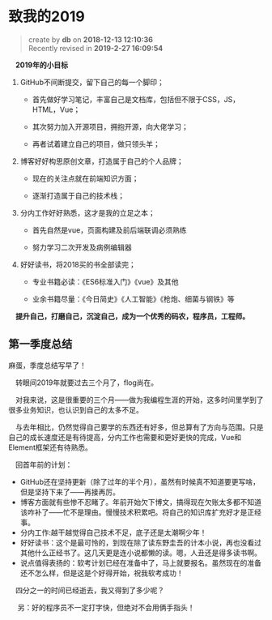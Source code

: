 致我的2019
===
> create by **db** on **2018-12-13 12:10:36**   
> Recently revised in **2019-2-27 16:09:54**

&emsp;**2019年的小目标**

1. GitHub不间断提交，留下自己的每一个脚印；

    - 首先做好学习笔记，丰富自己是文档库，包括但不限于CSS，JS，HTML，Vue；

    - 其次努力加入开源项目，拥抱开源，向大佬学习；

    - 再者试着建立自己的项目，做只领头羊；

2. 博客好好构思原创文章，打造属于自己的个人品牌；

    - 现在的关注点就在前端知识方面；

    - 逐渐打造属于自己的技术栈；

3. 分内工作好好熟悉，这才是我的立足之本；

    - 首先自然是vue，页面构建及前后端联调必须熟练

    - 努力学习二次开发及病例编辑器

4. 好好读书，将2018买的书全部读完；

    - 专业书籍必读：《ES6标准入门》《vue》及其他
     
    - 业余书籍尽量：《今日简史》《人工智能》《枪炮、细菌与钢铁》等

&emsp;**提升自己，打磨自己，沉淀自己，成为一个优秀的码农，程序员，工程师。**

## 第一季度总结

<!-- 强势插入 -->
麻蛋，季度总结写早了！
<!-- 强势插入 -->


&emsp;转眼间2019年就要过去三个月了，flog尚在。

&emsp;对我来说，这是很重要的三个月——做为我编程生涯的开始，这多时间里学到了很多业务知识，也认识到自己的太多不足。

&emsp;与去年相比，仍然觉得自己要学的东西还有好多，但总算有了方向与范围。只是自己的成长速度还是有待提高，分内工作也需要和更好更快的完成，Vue和Element框架还有待熟悉。

&emsp;回首年前的计划：
* GitHub还在坚持更新（除了过年的半个月），虽然有时候真不知道要更写啥，但是坚持下来了——再接再厉。
* 博客方面就有些惨不忍睹了。年前开始欠下博文，搞得现在欠账太多都不知道该咋补了——忙不是理由。慢慢技术积累吧。将自己的知识库扩充好才是正经事。
* 分内工作:越干越觉得自己技术不足，底子还是太潮啊少年！
* 好好读书：这个是最可怜的，到现在除了读东野圭吾的计本小说，再也没看过其他什么正经书了。这几天更是连小说都懒的读。嗯，人丑还是得多读书啊。
* 说点值得表扬的：软考计划已经在准备中了，马上就要报名。虽然现在的准备还不怎么样，但是这是个好得开始，祝我软考成功！

&emsp;四分之一的时间已经逝去，我又得到了多少呢？

&emsp; 另：好的程序员不一定打字快，但绝对不会用俩手指头！



